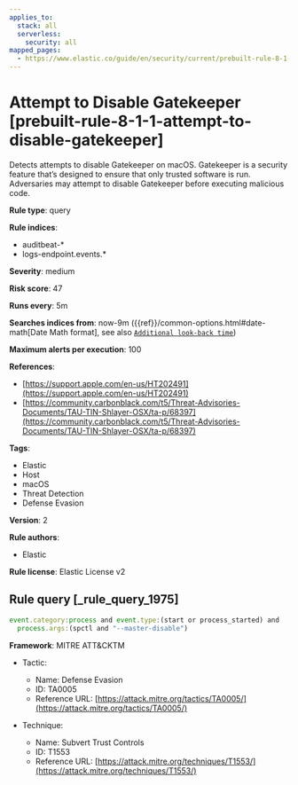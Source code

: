 ```yaml
---
applies_to:
  stack: all
  serverless:
    security: all
mapped_pages:
  - https://www.elastic.co/guide/en/security/current/prebuilt-rule-8-1-1-attempt-to-disable-gatekeeper.html
---
```


# Attempt to Disable Gatekeeper [prebuilt-rule-8-1-1-attempt-to-disable-gatekeeper]

Detects attempts to disable Gatekeeper on macOS. Gatekeeper is a security feature that’s designed to ensure that only trusted software is run. Adversaries may attempt to disable Gatekeeper before executing malicious code.

**Rule type**: query

**Rule indices**:

* auditbeat-*
* logs-endpoint.events.*

**Severity**: medium

**Risk score**: 47

**Runs every**: 5m

**Searches indices from**: now-9m ({{ref}}/common-options.html#date-math[Date Math format], see also [`Additional look-back time`](docs-content://solutions/security/detect-and-alert/create-detection-rule.md#rule-schedule))

**Maximum alerts per execution**: 100

**References**:

* [https://support.apple.com/en-us/HT202491](https://support.apple.com/en-us/HT202491)
* [https://community.carbonblack.com/t5/Threat-Advisories-Documents/TAU-TIN-Shlayer-OSX/ta-p/68397](https://community.carbonblack.com/t5/Threat-Advisories-Documents/TAU-TIN-Shlayer-OSX/ta-p/68397)

**Tags**:

* Elastic
* Host
* macOS
* Threat Detection
* Defense Evasion

**Version**: 2

**Rule authors**:

* Elastic

**Rule license**: Elastic License v2

## Rule query [_rule_query_1975]

```js
event.category:process and event.type:(start or process_started) and
  process.args:(spctl and "--master-disable")
```

**Framework**: MITRE ATT&CKTM

* Tactic:

    * Name: Defense Evasion
    * ID: TA0005
    * Reference URL: [https://attack.mitre.org/tactics/TA0005/](https://attack.mitre.org/tactics/TA0005/)

* Technique:

    * Name: Subvert Trust Controls
    * ID: T1553
    * Reference URL: [https://attack.mitre.org/techniques/T1553/](https://attack.mitre.org/techniques/T1553/)




